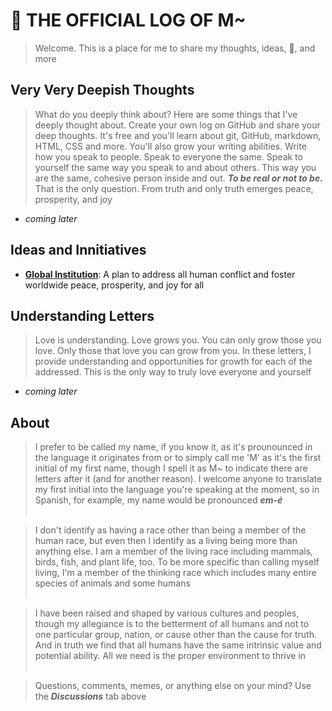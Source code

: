 # 💩 THE OFFICIAL LOG OF M~
> Welcome. This is a place for me to share my thoughts, ideas, 💩, and more

## Very Very Deepish Thoughts
> What do you deeply think about? Here are some things that I've deeply thought about. Create your own log on GitHub and share your deep thoughts. It's free and you'll learn about git, GitHub, markdown, HTML, CSS and more. You'll also grow your writing abilities. Write how you speak to people. Speak to everyone the same. Speak to yourself the same way you speak to and about others. This way you are the same, cohesive person inside and out. ***To be real or not to be.*** That is the only question. From truth and only truth emerges peace, prosperity, and joy
- *coming later*

## Ideas and Innitiatives
- [**Global Institution**](https://github.com/whomanatee/plan/blob/main/README.md): A plan to address all human conflict and foster worldwide peace, prosperity, and joy for all

## Understanding Letters
> Love is understanding. Love grows you. You can only grow those you love. Only those that love you can grow from you. In these letters, I provide understanding and opportunities for growth for each of the addressed. This is the only way to truly love everyone and yourself
- *coming later*

## About
> I prefer to be called my name, if you know it, as it's prounounced in the language it originates from or to simply call me 'M' as it's the first initial of my first name, though I spell it as M~ to indicate there are letters after it (and for another reason). I welcome anyone to translate my first initial into the language you're speaking at the moment, so in Spanish, for example, my name would be pronounced ***em-é*** <br/><br/>

> I don't identify as having a race other than being a member of the human race, but even then I identify as a living being more than anything else. I am a member of the living race including mammals, birds, fish, and plant life, too. To be more specific than calling myself living, I'm a member of the thinking race which includes many entire species of animals and some humans<br/><br/>

> I have been raised and shaped by various cultures and peoples, though my allegiance is to the betterment of all humans and not to one particular group, nation, or cause other than the cause for truth. And in truth we find that all humans have the same intrinsic value and potential ability. All we need is the proper environment to thrive in<br/><br/>

> Questions, comments, memes, or anything else on your mind? Use the ***Discussions*** tab above
